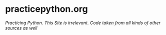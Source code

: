 # practicepython.org

_Practicing Python. This Site is irrelevant. Code taken from all kinds of other sources as well_
